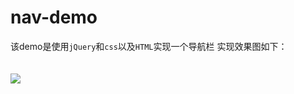 # nav-demo
该demo是使用`jQuery`和`css`以及`HTML`实现一个导航栏
实现效果图如下：
<br/>
<br/>
<br/>
![](http://upload-images.jianshu.io/upload_images/3164963-1830f2ab63ff9059.png?imageMogr2/auto-orient/strip%7CimageView2/2/w/1240)